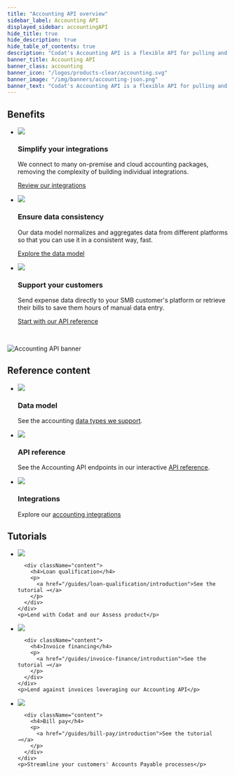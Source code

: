 ```yaml
---
title: "Accounting API overview"
sidebar_label: Accounting API
displayed_sidebar: accountingAPI
hide_title: true
hide_description: true
hide_table_of_contents: true
description: "Codat's Accounting API is a flexible API for pulling and pushing up-to-date accounting data to your customers' accounting software. It gives you a simple way to view, create, update, and delete data without having to worry about each platform's specific complexities."
banner_title: Accounting API
banner_class: accounting
banner_icon: "/logos/products-clear/accounting.svg"
banner_image: "/img/banners/accounting-json.png"
banner_text: "Codat's Accounting API is a flexible API for pulling and pushing up-to-date accounting data to your customers' accounting software. It gives you a simple way to view, create, update, and delete data without having to worry about each platform's specific complexities."
---
```


<Head>
  <meta property="og:image" content="/img/accounting-api/accounting_banner.png"/>
</Head>

## Benefits

<ul className="card-container col-3">
  <li className="card">
    <div class="header">
      <img
        src="/img/wp-icons/copy-feature-bullet.svg"
        class="mini-icon"
      />
      <h3>Simplify your integrations</h3>
    </div>
    <p>
      We connect to many on-premise and cloud accounting packages, removing the complexity of building individual integrations. 
    </p>
    <p>
      <a href="/integrations/accounting/overview">
        Review our integrations
      </a>
    </p>
  </li>

  <li className="card">
    <div class="header">
      <img
        src="/img/wp-icons/copy-feature-bullet.svg"
        class="mini-icon"
      />
      <h3>Ensure data consistency</h3>
    </div>
    <p>
      Our data model normalizes and aggregates data from different platforms so that you can use it in a consistent way, fast. 
    </p>
    <p>
      <a href="/data-model/accounting/">
        Explore the data model
      </a>
    </p>
  </li>

  <li className="card">
    <div class="header">
      <img
        src="/img/wp-icons/copy-feature-bullet.svg"
        class="mini-icon"
      />
      <h3>Support your customers</h3>
    </div>
    <p> Send expense data directly to your SMB customer's platform or retrieve their bills to save them hours of manual data entry. 
 </p>
    <p>
      <a href="/accounting-api#">
        Start with our API reference
      </a>
    </p>
  </li>
</ul>

<br/>

![](/img/accounting-api/accounting_banner.png "Accounting API banner")

## Reference content

<ul className="card-container">
  <li className="card">
    <div className="header">
      <img
        src="/img/wp-icons/accounting-2.png"
        className="mini-icon"
      />
      <h3>Data model</h3>
    </div>
    <p>
      See the accounting <a href="/data-model/accounting/">data types we support</a>.
    </p>
  </li>
  <li className="card">
    <div className="header">
      <img
        src="/img/wp-icons/Stack.png"
        className="mini-icon"
      />
      <h3>API reference</h3>
    </div>
    <p>
      See the Accounting API endpoints in our interactive <a href="/accounting-api#/">API reference</a>.
    </p>
  </li>
  <li className="card">
    <div className="header">
      <img
        src="/img/wp-icons/Financial-Services.png"
        className="mini-icon"
      />
      <h3>Integrations</h3>
    </div>
    <p>
      Explore our <a href="/integrations/accounting/overview">accounting integrations</a>
    </p>
  </li>
</ul>

## Tutorials

<ul className="card-container mini">
  <li className="card mini">
    <div className="card-row">
      <div className="header">
        <a href="/guides/loan-qualification/introduction">
          <img
            src="/logos/usecases/company-info.svg"
            className="icon usecase"
          />
        </a>
      </div>
      
      <div className="content">
        <h4>Loan qualification</h4>
        <p>
          <a href="/guides/loan-qualification/introduction">See the tutorial →</a>
        </p>    
      </div>
    </div>
    <p>Lend with Codat and our Assess product</p>
  </li>
  <li className="card mini">
    <div className="card-row">
      <div className="header">
        <a href="/guides/invoice-finance/introduction">
          <img
            src="/logos/usecases/lending.svg"
            className="icon usecase"
          />
        </a>
      </div>
      
      <div className="content">
        <h4>Invoice financing</h4>
        <p>
          <a href="/guides/invoice-finance/introduction">See the tutorial →</a>
        </p>    
      </div>
    </div>
    <p>Lend against invoices leveraging our Accounting API</p>
  </li>
  <li className="card mini">
    <div className="card-row">
      <div className="header">
        <a href="/guides/bill-pay/introduction">
          <img
            src="/logos/usecases/payments.svg"
            className="icon usecase"
          />
        </a>
      </div>
      
      <div className="content">
        <h4>Bill pay</h4>
        <p>
          <a href="/guides/bill-pay/introduction">See the tutorial →</a>
        </p>    
      </div>
    </div>
    <p>Streamline your customers' Accounts Payable processes</p>
  </li>
</ul>
